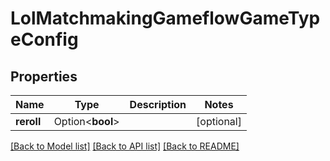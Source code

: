 # LolMatchmakingGameflowGameTypeConfig

## Properties

Name | Type | Description | Notes
------------ | ------------- | ------------- | -------------
**reroll** | Option<**bool**> |  | [optional]

[[Back to Model list]](../README.md#documentation-for-models) [[Back to API list]](../README.md#documentation-for-api-endpoints) [[Back to README]](../README.md)


